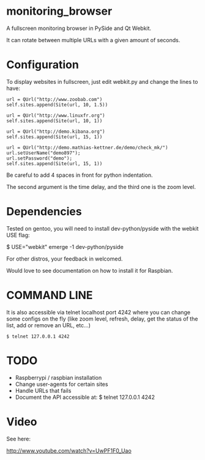 monitoring_browser
==================

A fullscreen monitoring browser in PySide and Qt Webkit.

It can rotate between multiple URLs with a given amount of seconds.

Configuration
=============

To display websites in fullscreen, just edit webkit.py and change the lines to have:

    url = QUrl("http://www.zoobab.com")
    self.sites.append(Site(url, 10, 1.5))
    
    url = QUrl("http://www.linuxfr.org")
    self.sites.append(Site(url, 10, 1))

    url = QUrl("http://demo.kibana.org")
    self.sites.append(Site(url, 15, 1))

    url = QUrl("http://demo.mathias-kettner.de/demo/check_mk/")
    url.setUserName("demo897");
    url.setPassword("demo");
    self.sites.append(Site(url, 15, 1))

Be careful to add 4 spaces in front for python indentation.

The second argument is the time delay, and the third one is the zoom level.

Dependencies
============

Tested on gentoo, you will need to install dev-python/pyside with the webkit USE flag:

$ USE="webkit" emerge -1 dev-python/pyside

For other distros, your feedback in welcomed.

Would love to see documentation on how to install it for Raspbian.

COMMAND LINE
============

It is also accessible via telnet localhost port 4242 where you can change some
configs on the fly (like zoom level, refresh, delay, get the status of the
list, add or remove an URL, etc...)

    $ telnet 127.0.0.1 4242

TODO
====

* Raspberrypi / raspbian installation
* Change user-agents for certain sites
* Handle URLs that fails
* Document the API accessible at: $ telnet 127.0.0.1 4242 

Video
=====

See here:

http://www.youtube.com/watch?v=UwPF1F0_Uao
